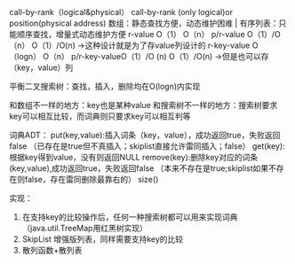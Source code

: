 call-by-rank（logical&physical） call-by-rank (only logical)or position(physical address)
数组：静态查找方便，动态维护困难 | 有序列表：只能顺序查找，增量式动态维护方便
r-value O（1）        O（n）     p/r-value    O（1）/O（n）    O（1）/O(n)     ->这种设计就是为了存value列设计的
r-key-value O（logn） O（n）     p/r-key-valueO（1）/O (n)     O（1）/O(n)     ->但是也可以存（key，value）列

平衡二叉搜索树：查找，插入，删除均在O(logn)内实现

和数组不一样的地方：key也是某种value
和搜索树不一样的地方：搜索树要求key可以相互比较，而词典则只要求key可以相互判等


词典ADT：
put(key,value):插入词条（key，value），成功返回true，失败返回false （已存在是true但不真插入；skiplist直接允许雷同插入；false）
get(key):根据key得到value，没有则返回NULL
remove(key):删除key对应的词条(key,value),成功返回true，失败返回false  （本来不存在是true;skiplist如果不存在则false，存在雷同删除最靠右的）
size() 

实现：
1. 在支持key的比较操作后，任何一种搜索树都可以用来实现词典 （java.util.TreeMap用红黑树实现） 
2. SkipList 增强版列表，同样需要支持key的比较
3. 散列函数+散列表
